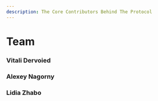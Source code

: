 ```yaml
---
description: The Core Contributors Behind The Protocol
---
```


# Team

### Vitali Dervoied

### Alexey Nagorny

### Lidia Zhabo
